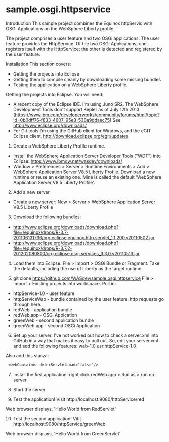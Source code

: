 sample.osgi.httpservice
=======================

Introduction
This sample project combines the Equinox httpServic with OSGi Applications on the WebSphere Liberty profile. 

The project comprises a user feature and two OSGi applications. The user feature provides the HttpService. Of the two 
OSGi Applications, one registers itself with the HttpService; the other is detected and registered by the user feature. 

Installation
This section covers: 
- Getting the projects into Eclipse
- Getting them to compile cleanly by downloading some missing bundles
- Testing the application on a WebSphere Liberty profile. 

Getting the projects into Eclipse. 
You will need:
- A recent copy of the Eclipse IDE. I'm using Juno SR2. The WebSphere Development Tools don't support Kepler as of July 12th 2013. (https://www.ibm.com/developerworks/community/forums/html/topic?id=0b0dff76-f833-4607-95e8-538a9ddaec75)
  See http://www.eclipse.org/downloads/
- For Git tools I'm using the GitHub client for Windows, and the eGIT Eclipse client, http://download.eclipse.org/egit/updates

1. Create a WebSphere Liberty Profile runtime. 
- Install the WebSphere Application Server Developer Tools ("WDT") into Eclipse: https://www.ibmdw.net/wasdev/downloads/
- Window > Preferences > Server > Runtime Environments > Add > WebSphere Application Server V8.5 Liberty Profile. 
  Download a new runtime or reuse an existing one. Mine is called the default 'WebSphere Application Server V8.5 Liberty Profile'. 

2. Add a new server 
- Create a new server: New > Server > WebSphere Application Server V8.5 Liberty Profile


3. Download the following bundles:
  - http://www.eclipse.org/downloads/download.php?file=/equinox/drops/R-3.7-201106131736/org.eclipse.equinox.http.servlet_1.1.200.v20110502.jar
  - http://www.eclipse.org/downloads/download.php?file=/equinox/drops/R-3.7.2-201202080800/org.eclipse.osgi.services_3.3.0.v20110513.jar

4. Load them into Eclipse: File > Import > OSGi Bundle or Fragment. Take the defaults, including the use of Liberty as the target runtime. 


5. git clone https://github.com/WASdev/sample.osgi.httpservice
   File > Import > Existing projects into workspace. Pull in:
  - httpService-1.0 - user feature
  - httpServiceWab  - bundle contained by the user feature. http requests go through here. 
  - redWeb          - application bundle
  - redWeb.app      - OSGi Applcation
  - greenWeb        - second application bundle
  - greenWeb.app    - second OSGi Application

6. Set up your server. I've not worked out how to check a server.xml into GitHub in a way that makes it easy to pull out. So, edit your server.xml and add the following features:
  wab-1.0
  usr:httpService-1.0

  Also add this stanza:
  
     <webContainer deferServletLoad="false"/>

7. Install the first application: right click redWeb.app > Run as > run on server

8. Start the server

9. Test the application! Visit http://localhost:9080/httpService/red

Web browser displays, 'Hello World from RedServlet'

10. Test the second application! Vitit http://localhost:9080/httpService/greenWeb

Web browser displays, 'Hello World from GreenServlet'


